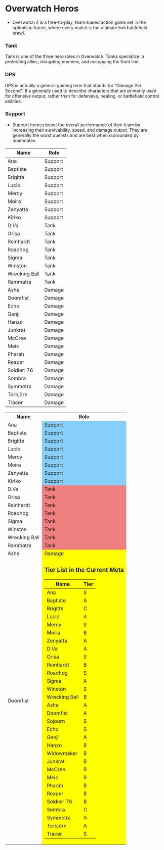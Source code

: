 # Overwatch Heros
- Overwatch 2 is a free-to-play, team-based action game set in the optimistic future, where every match is the ultimate 5v5 battlefield brawl.

### Tank
Tank is one of the three hero roles in Overwatch. Tanks specialize in protecting allies, disrupting enemies, and occupying the front line.

### DPS 
DPS is actually a general gaming term that stands for “Damage Per Second”. It's generally used to describe characters that are primarily used for offensive output, rather than for defensive, healing, or battlefield control abilities.

### Support
- Support heroes boost the overall performance of their team by increasing their survivability, speed, and damage output. They are generally the worst duelists and are best when surrounded by teammates.

 Name          | Role            
 ------------- | --------------- 
 Ana           | Support         
 Baptiste      | Support         
 Brigitte      | Support         
 Lucio         | Support         
 Mercy         | Support         
 Moira         | Support         
 Zenyatta      | Support         
 Kiriko        | Support         
 D.Va          | Tank            
 Orisa         | Tank            
 Reinhardt     | Tank            
 Roadhog       | Tank            
 Sigma         | Tank            
 Winston       | Tank            
 Wrecking Ball | Tank            
 Rammatra      | Tank            
 Ashe          | Damage          
 Doomfist      | Damage          
 Echo          | Damage          
 Genji         | Damage          
 Hanzo         | Damage          
 Junkrat       | Damage          
 McCree        | Damage          
 Meis          | Damage          
 Pharah        | Damage          
 Reaper        | Damage          
 Soldier: 76   | Damage          
 Sombra        | Damage          
 Symmetra      | Damage          
 Torbjörn      | Damage          
 Tracer        | Damage          

<table>
  <tr>
    <th>Name</th>
    <th>Role</th>
  </tr>
  <tr>
    <td>Ana</td>
    <td style="background-color: #87CEFA;">Support</td>
  </tr>
  <tr>
    <td>Baptiste</td>
    <td style="background-color: #87CEFA;">Support</td>
  </tr>
  <tr>
    <td>Brigitte</td>
    <td style="background-color: #87CEFA;">Support</td>
  </tr>
  <tr>
    <td>Lucio</td>
    <td style="background-color: #87CEFA;">Support</td>
  </tr>
  <tr>
    <td>Mercy</td>
    <td style="background-color: #87CEFA;">Support</td>
  </tr>
  <tr>
    <td>Moira</td>
    <td style="background-color: #87CEFA;">Support</td>
  </tr>
  <tr>
    <td>Zenyatta</td>
    <td style="background-color: #87CEFA;">Support</td>
  </tr>
  <tr>
    <td>Kiriko</td>
    <td style="background-color: #87CEFA;">Support</td>
  </tr>
  <tr>
    <td>D.Va</td>
    <td style="background-color: #F08080;">Tank</td>
  </tr>
  <tr>
    <td>Orisa</td>
    <td style="background-color: #F08080;">Tank</td>
  </tr>
  <tr>
    <td>Reinhardt</td>
    <td style="background-color: #F08080;">Tank</td>
  </tr>
  <tr>
    <td>Roadhog</td>
    <td style="background-color: #F08080;">Tank</td>
  </tr>
  <tr>
    <td>Sigma</td>
    <td style="background-color: #F08080;">Tank</td>
  </tr>
  <tr>
    <td>Winston</td>
    <td style="background-color: #F08080;">Tank</td>
  </tr>
  <tr>
    <td>Wrecking Ball</td>
    <td style="background-color: #F08080;">Tank</td>
  </tr>
  <tr>
    <td>Rammatra</td>
    <td style="background-color: #F08080;">Tank</td>
  </tr>
  <tr>
    <td>Ashe</td>
    <td style="background-color: #FFFF00;">Damage</td>
  </tr>
  <tr>
    <td>Doomfist</td>
    <td style="background-color: #FFFF00;">






### Tier List in the Current Meta

 Name          | Tier            
 ------------- | --------------- 
 Ana           | S               
 Baptiste      | A               
 Brigitte      | C               
 Lucio         | A               
 Mercy         | S               
 Moira         | B               
 Zenyatta      | A               
 D.Va          | A               
 Orisa         | S               
 Reinhardt     | B               
 Roadhog       | S               
 Sigma         | A               
 Winston       | S               
 Wrecking Ball | B               
 Ashe          | A               
 Doomfist      | A               
 Sojourn       | S               
 Echo          | S               
 Genji         | A               
 Hanzo         | B               
 Widowmaker    | B               
 Junkrat       | B               
 McCree        | B               
 Meis          | B               
 Pharah        | B               
 Reaper        | B               
 Soldier: 76   | B               
 Sombra        | C               
 Symmetra      | A               
 Torbjörn      | A               
 Tracer        | S               
